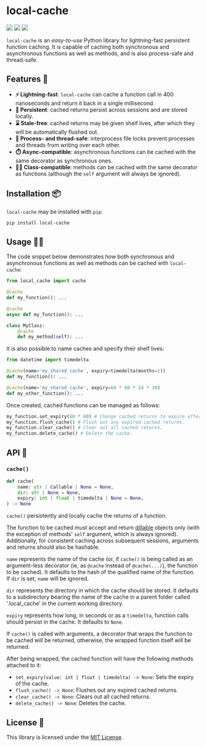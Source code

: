 # local-cache
<a href="https://pypi.org/project/local-cache/" alt="PyPI Version"><img src="https://img.shields.io/pypi/v/local-cache"></a> <a href="https://github.com/umarbutler/local-cache/actions/workflows/ci.yml" alt="Build Status"><img src="https://img.shields.io/github/actions/workflow/status/umarbutler/local-cache/ci.yml?branch=main"></a> <a href="https://app.codecov.io/gh/umarbutler/local-cache" alt="Code Coverage"><img src="https://img.shields.io/codecov/c/github/umarbutler/local-cache"></a> <!-- <a href="https://pypistats.org/packages/local-cache" alt="Downloads"><img src="https://img.shields.io/pypi/dm/local-cache"></a> -->

`local-cache` is an *easy-to-use* Python library for lightning-fast persistent function caching. It is capable of caching both synchronous and asynchronous functions as well as methods, and is also process-safe and thread-safe.

## Features 🎯
- **⚡ Lightning-fast**: `local-cache` can cache a function call in 400 nanoseconds and return it back in a single millisecond.
- **💽 Persistent**: cached returns persist across sessions and are stored locally.
- **⌛ Stale-free**: cached returns may be given shelf lives, after which they will be automatically flushed out.
- **🦺 Process- and thread-safe**: interprocess file locks prevent processes and threads from writing over each other.
- **⏱️ Async-compatible**: asynchronous functions can be cached with the same decorator as synchronous ones.
- **👨‍🏫 Class-compatible**: methods can be cached with the same decorator as functions (although the `self` argument will always be ignored).

## Installation 📦
`local-cache` may be installed with `pip`:
```bash
pip install local-cache
```

## Usage 👩‍💻
The code snippet below demonstrates how both synchronous and asynchronous functions as well as methods can be cached with `local-cache`:
```python
from local_cache import cache

@cache
def my_function(): ...

@cache
async def my_function(): ...

class MyClass:
    @cache
    def my_method(self): ...
```

It is also possible to name caches and specify their shelf lives:
```python
from datetime import timedelta

@cache(name='my_shared_cache', expiry=timedelta(months=1))
def my_function(): ...

@cache(name='my_shared_cache', expiry=60 * 60 * 24 * 30)
def my_other_function(): ...
```

Once created, cached functions can be managed as follows:
```python
my_function.set_expiry(60 * 60) # Change cached returns to expire after an hour.
my_function.flush_cache() # Flush out any expired cached returns.
my_function.clear_cache() # Clear out all cached returns.
my_function.delete_cache() # Delete the cache.
```

## API 🧩
### `cache()`
```python
def cache(
    name: str | Callable | None = None,
    dir: str | None = None,
    expiry: int | float | timedelta | None = None,
) -> None
```

`cache()` persistently and locally cache the returns of a function.
    
The function to be cached must accept and return [dillable](https://dill.readthedocs.io/en/latest/) objects only (with the exception of methods' `self` argument, which is always ignored). Additionally, for consistent caching across subsequent sessions, arguments and returns should also be hashable.
    
`name` represents the name of the cache (or, if `cache()` is being called as an argument-less decorator (ie, as `@cache` instead of `@cache(...)`), the function to be cached). It defaults to the hash of the qualified name of the function. If `dir` is set, `name` will be ignored.

`dir` represents the directory in which the cache should be stored. It defaults to a subdirectory bearing the name of the cache in a parent folder called '.local_cache' in the current working directory.
        
`expiry` represents how long, in seconds or as a `timedelta`, function calls should persist in the cache. It defaults to `None`.

If `cache()` is called with arguments, a decorator that wraps the function to be cached will be returned, otherwise, the wrapped function itself will be returned.

After being wrapped, the cached function will have the following methods attached to it:
- `set_expiry(value: int | float | timedelta) -> None`: Sets the expiry of the cache.
- `flush_cache() -> None`: Flushes out any expired cached returns.
- `clear_cache() -> None`: Clears out all cached returns.
- `delete_cache() -> None`: Deletes the cache.

## License 📜
This library is licensed under the [MIT License](https://github.com/umarbutler/local-cache/blob/main/LICENCE).